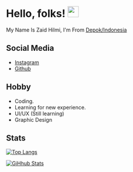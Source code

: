 # Hello, folks! <img src="https://raw.githubusercontent.com/MartinHeinz/MartinHeinz/master/wave.gif" width="30px">

My Name Is Zaid Hilmi, I'm From [Depok/Indonesia](https://www.google.com/maps/place/Depok,+Depok+City,+West+Java/@-6.3876732,106.7477563,12z/data=!3m1!4b1!4m5!3m4!1s0x2e69ec0828bcde9f:0x301576d150524f0!8m2!3d-6.4024844!4d106.7942405)

**Social Media**
---

- [Instagram](https://instagram.com/bukanjait)
- [Github](https://github.com/zaidh15)


**Hobby**
---

- Coding.
- Learning for new experience.
- UI/UX (Still learning)
- Graphic Design



**Stats**
---

[![Top Langs](https://github-readme-stats.vercel.app/api/top-langs/?username=zaidh15&layout=compact&theme=tokyonight)](https://github.com/zaidh15)

[![GiHhub Stats](https://github-readme-stats.vercel.app/api?username=zaidh15&show_icons=true&theme=tokyonight&count_private=true)](https://github.com/zaidh15)